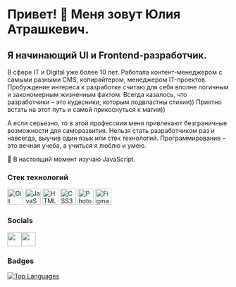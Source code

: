 Привет! 👋 Меня зовут Юлия Атрашкевич.
====================================
Я начинающий UI и Frontend-разработчик.
------------
В сфере IT и Digital уже более 10 лет. Работала контент-менеджером с самыми разными CMS, копирайтером, менеджером IT-проектов. Пробуждение интереса к разработке считаю для себя вполне логичным и закономерным жизненным фактом. Всегда казалось, что разработчики – это кудесники, которым подвластны стихии)) Приятно встать на этот путь и самой прикоснуться к магии))

А если серьезно, то в этой профессиии меня привлекают безграничные возможности для саморазвития. Нельзя стать разработчиком раз и навсегда, выучив один язык или стек технологий. Программирование – это вечная учеба, а учиться я люблю и умею.

🧠  В настоящий момент изучаю JavaScript.

### Стек технологий

<p align="left">
<a href="https://git-scm.com/" target="_blank" rel="noreferrer"><img src="https://raw.githubusercontent.com/danielcranney/readme-generator/main/public/icons/skills/git-colored.svg" width="36" height="36" alt="Git" /></a>
<a href="https://developer.mozilla.org/en-US/docs/Web/JavaScript" target="_blank" rel="noreferrer"><img src="https://raw.githubusercontent.com/danielcranney/readme-generator/main/public/icons/skills/javascript-colored.svg" width="36" height="36" alt="JavaScript" /></a>
<a href="https://developer.mozilla.org/en-US/docs/Glossary/HTML5" target="_blank" rel="noreferrer"><img src="https://raw.githubusercontent.com/danielcranney/readme-generator/main/public/icons/skills/html5-colored.svg" width="36" height="36" alt="HTML5" /></a>
<a href="https://www.w3.org/TR/CSS/#css" target="_blank" rel="noreferrer"><img src="https://raw.githubusercontent.com/danielcranney/readme-generator/main/public/icons/skills/css3-colored.svg" width="36" height="36" alt="CSS3" /></a>
<a href="https://www.adobe.com/uk/products/photoshop.html" target="_blank" rel="noreferrer"><img src="https://raw.githubusercontent.com/danielcranney/readme-generator/main/public/icons/skills/photoshop-colored.svg" width="36" height="36" alt="Photoshop" /></a>
<a href="https://www.figma.com/" target="_blank" rel="noreferrer"><img src="https://raw.githubusercontent.com/danielcranney/readme-generator/main/public/icons/skills/figma-colored.svg" width="36" height="36" alt="Figma" /></a>
</p>

### Socials

<p align="left"> <a href="https://www.github.com/YuliyaAtrashkevich" target="_blank" rel="noreferrer"><img src="https://raw.githubusercontent.com/danielcranney/readme-generator/main/public/icons/socials/github.svg" width="32" height="32" /></a><a href="mailto:trafimava@gmail.com" target="_blank" rel="noreferrer"><img src="https://imgur.com/a/KSlekhh" width="32" height="32" /></a></p>

### Badges

<a href="https://github.com/YuliyaAtrashkevich" align="left"><img src="https://github-readme-stats.vercel.app/api/top-langs/?username=YuliyaAtrashkevich&langs_count=10&title_color=0891b2&text_color=ffffff&icon_color=0891b2&bg_color=1c1917&hide_border=true&locale=en&custom_title=Top%20%Languages" alt="Top Languages" /></a>
